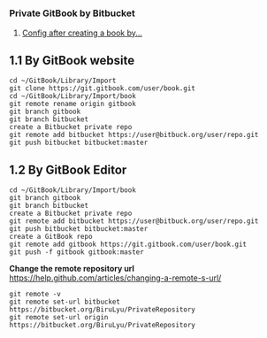# 

### Private GitBook by Bitbucket
1. [Config after creating a book by...](https://lightablue.gitbooks.io/private-gitbook-by-bitbucket/content/chapter1.html)


## 1.1 **By GitBook website**

```
cd ~/GitBook/Library/Import
git clone https://git.gitbook.com/user/book.git
cd ~/GitBook/Library/Import/book
git remote rename origin gitbook
git branch gitbook
git branch bitbucket
create a Bitbucket private repo
git remote add bitbucket https://user@bitbuck.org/user/repo.git
git push bitbucket bitbucket:master
``` 

## 1.2 **By GitBook Editor**

```
cd ~/GitBook/Library/Import/book
git branch gitbook
git branch bitbucket
create a Bitbucket private repo
git remote add bitbucket https://user@bitbuck.org/user/repo.git
git push bitbucket bitbucket:master
create a GitBook repo
git remote add gitbook https://git.gitbook.com/user/book.git
git push -f gitbook gitbook:master
```


**Change the remote repository url**
https://help.github.com/articles/changing-a-remote-s-url/
```
git remote -v
git remote set-url bitbucket https://bitbucket.org/BiruLyu/PrivateRepository
git remote set-url origin https://bitbucket.org/BiruLyu/PrivateRepository

```



